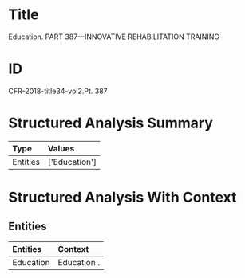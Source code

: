 # Title

 Education. PART 387—INNOVATIVE REHABILITATION TRAINING


# ID

 CFR-2018-title34-vol2.Pt. 387


# Structured Analysis Summary

| Type     | Values        |
|:---------|:--------------|
| Entities | ['Education'] |


# Structured Analysis With Context

 


## Entities

| Entities   | Context     |
|:-----------|:------------|
| Education  | Education . |



